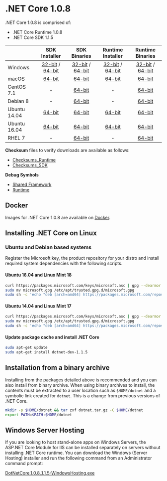 # .NET Core 1.0.8

.NET Core 1.0.8 is comprised of:

* .NET Core Runtime 1.0.8
* .NET Core SDK 1.1.5

|         | SDK Installer                                         | SDK Binaries                                                         | Runtime Installer                                                  | Runtime Binaries                                                   |
| ------- | :---------------------------------------------------: | :-------------------------------------------------------------------:| :----------------------------------------------------------------: | :----------------------------------------------------------------: |
| Windows                 | [32-bit](https://download.microsoft.com/download/C/5/5/C55807F5-601C-49B1-B9BB-1BE03EB83E0A/dotnet-dev-win-x86.1.1.5.exe) / [64-bit](https://download.microsoft.com/download/C/5/5/C55807F5-601C-49B1-B9BB-1BE03EB83E0A/dotnet-dev-win-x64.1.1.5.exe)  | [32-bit](https://download.microsoft.com/download/C/5/5/C55807F5-601C-49B1-B9BB-1BE03EB83E0A/dotnet-dev-win-x86.1.1.5.zip) / [64-bit](https://download.microsoft.com/download/C/5/5/C55807F5-601C-49B1-B9BB-1BE03EB83E0A/dotnet-dev-win-x64.1.1.5.zip) | [32-bit](https://download.microsoft.com/download/5/0/B/50B3563D-0109-4975-B1FC-F3F31DE3CC82/dotnet-win-x86.1.0.8.exe) / [64-bit](https://download.microsoft.com/download/5/0/B/50B3563D-0109-4975-B1FC-F3F31DE3CC82/dotnet-win-x64.1.0.8.exe) | [32-bit](https://download.microsoft.com/download/5/0/B/50B3563D-0109-4975-B1FC-F3F31DE3CC82/dotnet-win-x86.1.0.8.zip) / [64-bit](https://download.microsoft.com/download/5/0/B/50B3563D-0109-4975-B1FC-F3F31DE3CC82/dotnet-win-x64.1.0.8.zip) |
| macOS                   | [64-bit](https://download.microsoft.com/download/C/5/5/C55807F5-601C-49B1-B9BB-1BE03EB83E0A/dotnet-dev-osx-x64.1.1.5.pkg)  | [64-bit](https://download.microsoft.com/download/C/5/5/C55807F5-601C-49B1-B9BB-1BE03EB83E0A/dotnet-dev-osx-x64.1.1.5.tar.gz)                          | [64-bit](https://download.microsoft.com/download/5/0/B/50B3563D-0109-4975-B1FC-F3F31DE3CC82/dotnet-osx-x64.1.0.8.pkg) | [64-bit](https://download.microsoft.com/download/5/0/B/50B3563D-0109-4975-B1FC-F3F31DE3CC82/dotnet-osx-x64.1.0.8.tar.gz) |
| CentOS 7.1              | -                                                         | [64-bit](https://download.microsoft.com/download/C/5/5/C55807F5-601C-49B1-B9BB-1BE03EB83E0A/dotnet-dev-centos-x64.1.1.5.tar.gz)                          | - | [64-bit](https://download.microsoft.com/download/5/0/B/50B3563D-0109-4975-B1FC-F3F31DE3CC82/dotnet-centos-x64.1.0.8.tar.gz) |
| Debian 8                | -                                                         | [64-bit](https://download.microsoft.com/download/C/5/5/C55807F5-601C-49B1-B9BB-1BE03EB83E0A/dotnet-dev-debian-x64.1.1.5.tar.gz)                          | - | [64-bit](https://download.microsoft.com/download/5/0/B/50B3563D-0109-4975-B1FC-F3F31DE3CC82/dotnet-debian-x64.1.0.8.tar.gz) |
| Ubuntu 14.04            |[64-bit](https://download.microsoft.com/download/C/5/5/C55807F5-601C-49B1-B9BB-1BE03EB83E0A/dotnet-sdk-ubuntu-x64.1.1.5.deb)   | [64-bit](https://download.microsoft.com/download/C/5/5/C55807F5-601C-49B1-B9BB-1BE03EB83E0A/dotnet-dev-ubuntu-x64.1.1.5.tar.gz)                          |[64-bit](https://download.microsoft.com/download/5/0/B/50B3563D-0109-4975-B1FC-F3F31DE3CC82/dotnet-sharedframework-ubuntu-x64.1.0.8.deb) | [64-bit](https://download.microsoft.com/download/5/0/B/50B3563D-0109-4975-B1FC-F3F31DE3CC82/dotnet-ubuntu-x64.1.0.8.tar.gz) |
| Ubuntu 16.04            |[64-bit](https://download.microsoft.com/download/C/5/5/C55807F5-601C-49B1-B9BB-1BE03EB83E0A/dotnet-sdk-ubuntu.16.04-x64.1.1.5.deb)   | [64-bit](https://download.microsoft.com/download/C/5/5/C55807F5-601C-49B1-B9BB-1BE03EB83E0A/dotnet-dev-ubuntu.16.04-x64.1.1.5.tar.gz)                          |[64-bit](https://download.microsoft.com/download/5/0/B/50B3563D-0109-4975-B1FC-F3F31DE3CC82/dotnet-sharedframework-ubuntu.16.04-x64.1.0.8.deb) | [64-bit](https://download.microsoft.com/download/5/0/B/50B3563D-0109-4975-B1FC-F3F31DE3CC82/dotnet-ubuntu.16.04-x64.1.0.8.tar.gz) |
| RHEL 7                  | -                                                         | [64-bit](https://download.microsoft.com/download/C/5/5/C55807F5-601C-49B1-B9BB-1BE03EB83E0A/dotnet-dev-rhel-x64.1.1.5.tar.gz)                          | - | [64-bit](https://download.microsoft.com/download/5/0/B/50B3563D-0109-4975-B1FC-F3F31DE3CC82/dotnet-rhel-x64.1.0.8.tar.gz) |

**Checksum** files to verify downloads are available as follows:
* [Checksums_Runtime](1.0.8-runtime-sha.txt)
* [Checksums_SDK](1.1.5-sdk-sha.txt)

**Debug Symbols**
* [Shared Framework](https://download.microsoft.com/download/5/0/B/50B3563D-0109-4975-B1FC-F3F31DE3CC82/corefx-1.0.8-symbols.zip)
* [Runtime](https://download.microsoft.com/download/5/0/B/50B3563D-0109-4975-B1FC-F3F31DE3CC82/coreclr-1.0.8-symbols.zip)

## Docker

Images for .NET Core 1.0.8 are available on [Docker](https://hub.docker.com/r/microsoft/dotnet/).

## Installing .NET Core on Linux

### Ubuntu and Debian based systems

Register the Microsoft key, the product repository for your distro and install required system dependencies with the following scripts.

#### Ubuntu 16.04 and Linux Mint 18

```bash
curl https://packages.microsoft.com/keys/microsoft.asc | gpg --dearmor > microsoft.gpg
sudo mv microsoft.gpg /etc/apt/trusted.gpg.d/microsoft.gpg
sudo sh -c 'echo "deb [arch=amd64] https://packages.microsoft.com/repos/microsoft-ubuntu-xenial-prod xenial main" > /etc/apt/sources.list.d/dotnetdev.list'
```

#### Ubuntu 14.04 and Linux Mint 17

```bash
curl https://packages.microsoft.com/keys/microsoft.asc | gpg --dearmor > microsoft.gpg
sudo mv microsoft.gpg /etc/apt/trusted.gpg.d/microsoft.gpg
sudo sh -c 'echo "deb [arch=amd64] https://packages.microsoft.com/repos/microsoft-ubuntu-trusty-prod trusty main" > /etc/apt/sources.list.d/dotnetdev.list'
```

#### Update package cache and install .NET Core

```bash
sudo apt-get update
sudo apt-get install dotnet-dev-1.1.5
```

## Installation from a binary archive

Installing from the packages detailed above is recommended and you can also install from binary archive. When using binary archives to install, the contents must be extracted to a user location such as `$HOME/dotnet` and a symbolic link created for `dotnet`. This is a change from previous versions of .NET Core.

```bash
mkdir -p $HOME/dotnet && tar zxf dotnet.tar.gz -C $HOME/dotnet
export PATH=$PATH:$HOME/dotnet
```

## Windows Server Hosting

If you are looking to host stand-alone apps on Windows Servers, the ASP.NET Core Module for IIS can be installed separately on servers without installing .NET Core runtime. You can download the Windows (Server Hosting) installer and run the following command from an Administrator command prompt:

[DotNetCore.1.0.8_1.1.5-WindowsHosting.exe](https://download.microsoft.com/download/6/A/2/6A21C555-B042-46EA-BBB4-368AACCB3E25/DotNetCore.1.0.8_1.1.5-WindowsHosting.exe)
